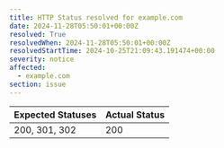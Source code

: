 ```yaml
---
title: HTTP Status resolved for example.com
date: 2024-11-28T05:50:01+00:00Z
resolved: True
resolvedWhen: 2024-11-28T05:50:01+00:00Z
resolvedStartTime: 2024-10-25T21:09:43.191474+00:00
severity: notice
affected:
  - example.com
section: issue
---
```


| Expected Statuses | Actual Status  |
|-------------------|----------------|
| 200, 301, 302 | 200 |
